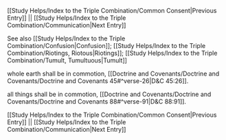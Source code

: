 [[Study Helps/Index to the Triple Combination/Common Consent|Previous Entry]]  ||  [[Study Helps/Index to the Triple Combination/Communication|Next Entry]]

 See also [[Study Helps/Index to the Triple Combination/Confusion|Confusion]]; [[Study Helps/Index to the Triple Combination/Riotings, Riotous|Riotings]]; [[Study Helps/Index to the Triple Combination/Tumult, Tumultuous|Tumult]]

 whole earth shall be in commotion, [[Doctrine and Covenants/Doctrine and Covenants/Doctrine and Covenants 45#^verse-26|D&C 45:26]].

 all things shall be in commotion, [[Doctrine and Covenants/Doctrine and Covenants/Doctrine and Covenants 88#^verse-91|D&C 88:91]].

[[Study Helps/Index to the Triple Combination/Common Consent|Previous Entry]]  ||  [[Study Helps/Index to the Triple Combination/Communication|Next Entry]]